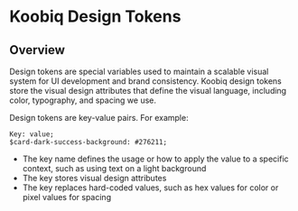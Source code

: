 # Koobiq Design Tokens

## Overview

Design tokens are special variables used to maintain a scalable
visual system for UI development and brand consistency.
Koobiq design tokens store the visual design attributes that define the
visual language, including color, typography, and spacing we use.

Design tokens are key-value pairs. For example:

```
Key: value;
$card-dark-success-background: #276211;
```

- The key name defines the usage or how to apply the value to a specific context, such as using text on a light background
- The key stores visual design attributes
- The key replaces hard-coded values, such as hex values for color or pixel values for spacing
